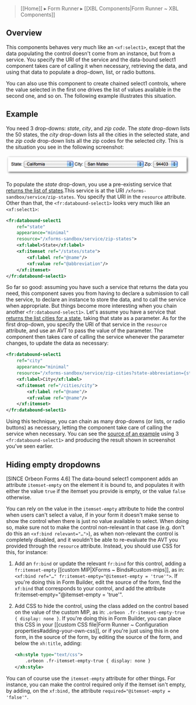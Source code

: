 > [[Home]] ▸ Form Runner ▸ [[XBL Components|Form Runner ~ XBL Components]]

## Overview

This components behaves very much like an `<xf:select1>`, except that the data populating the control doesn't come from an instance, but from a service. You specify the URI of the service and the data-bound select1 component takes care of calling it when necessary, retrieving the data, and using that data to populate a drop-down, list, or radio buttons.

You can also use this component to create chained select1 controls, where the value selected in the first one drives the list of values available in the second one, and so on. The following example illustrates this situation.

## Example

You need 3 drop-downs: _state_, _city_, and _zip code_. The _state_ drop-down lists the 50 states, the _city_ drop-down lists all the cities in the selected state, and the _zip code_ drop-down lists all the zip codes for the selected city. This is the situation you see in the following screenshot:

![](images/xbl-databound-select1.png)


To populate the _state_ drop-down, you use a pre-existing service that [returns the list of states][2].This service is at the URI `/xforms-sandbox/service/zip-states`. You specify that URI in the `resource` attribute. Other than that, the `<fr:databound-select1>` looks very much like an `<xf:select1>`:

```xml
<fr:databound-select1
    ref="state"
    appearance="minimal"
    resource="/xforms-sandbox/service/zip-states">
    <xf:label>State</xf:label>
    <xf:itemset ref="/states/state">
        <xf:label ref="@name"/>
        <xf:value ref="@abbreviation"/>
    </xf:itemset>
</fr:databound-select1>
```

So far so good: assuming you have such a service that returns the data you need, this component saves you from having to declare a submission to call the service, to declare an instance to store the data, and to call the service when appropriate. But things become more interesting when you chain another `<fr:databound-select1>`. Let's assume you have a service that [returns the list cities for a state][3], taking that state as a parameter. As for the first drop-down, you specify the URI of that service in the `resource` attribute, and use an AVT to pass the value of the parameter. The component then takes care of calling the service whenever the parameter changes, to update the data as necessary:

```xml
<fr:databound-select1
    ref="city"
    appearance="minimal"
    resource="/xforms-sandbox/service/zip-cities?state-abbreviation={state}">
    <xf:label>City</xf:label>
    <xf:itemset ref="/cities/city">
        <xf:label ref="@name"/>
        <xf:value ref="@name"/>
    </xf:itemset>
</fr:databound-select1>
```

Using this technique, you can chain as many drop-downs (or lists, or radio buttons) as necessary, letting the component take care of calling the service when necessary. You can see the [source of an example][4] using 3 `<fr:databound-select1>` and producing the result shown in screenshot you've seen earlier.

## Hiding empty dropdowns

[SINCE Orbeon Forms 4.6] The data-bound select1 component adds an attribute `itemset-empty` on the element it is bound to, and populates it with either the value `true` if the itemset you provide is empty, or the value `false` otherwise.

You can rely on the value in the `itemset-empty` attribute to hide the control when users can't select a value, if in your form it doesn't make sense to show the control when there is just no value available to select. When doing so, make sure not to make the control non-relevant in that case (e.g. don't do this an `<xf:bind relevant="…">`), as when non-relevant the control is completely disabled, and it wouldn't be able to re-evaluate the AVT you provided through the `resource` attribute. Instead, you should use CSS for this, for instance:

1. Add an `fr:bind` or update the relevant `fr:bind` for this control, adding a `fr:itemset-empty` [[custom MIP|XForms ~ Binds#custom-mips]], as in: `<xf:bind ref="…" fr:itemset-empty="@itemset-empty = 'true'">`. If you're doing this in Form Builder, edit the source of the form, find the `xf:bind` that corresponds to your control, and add the attribute fr:itemset-empty="@itemset-empty = 'true'".
2. Add CSS to hide the control, using the class added on the control based on the value of the custom MIP, as in: `.orbeon .fr-itemset-empty-true { display: none }`. If you're doing this in Form Builder, you can place this CSS in your [[custom CSS file|Form Runner ~ Configuration properties#adding-your-own-css]], or if you're just using this in one form, in the source of the form, by editing the source of the form, and below the `xh:title`, adding:

    ```xml
    <xh:style type="text/css">
        .orbeon .fr-itemset-empty-true { display: none }
    </xh:style>
    ```

You can of course use the `itemset-empty` attribute for other things. For instance, you can make the control required only if the itemset isn't empty, by adding, on the `xf:bind,` the attribute `required="@itemset-empty = 'false'"`.

[2]: https://github.com/orbeon/orbeon-forms/blob/master/src/resources/apps/xforms-sandbox/services/zip-states.xpl
[3]: https://github.com/orbeon/orbeon-forms/blob/master/src/resources/apps/xforms-sandbox/services/zip-cities.xpl
[4]: https://github.com/orbeon/orbeon-forms/blob/master/src/resources-packaged/xbl/orbeon/databound-select1/databound-select1-unittest.xhtml
